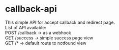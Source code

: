 # callback-api

This simple API for accept callback and redirect page.\
List of API available:\
POST /callback -> as a webhook\
GET /success -> simple success page view\
GET /\* -> default route to notfound view
